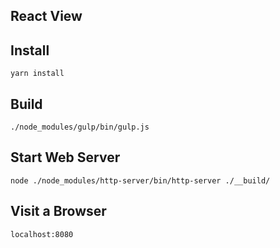 ## React View

## Install

```
yarn install
```

## Build

```
./node_modules/gulp/bin/gulp.js
```

## Start Web Server

```
node ./node_modules/http-server/bin/http-server ./__build/
```

## Visit a Browser

```
localhost:8080
```
